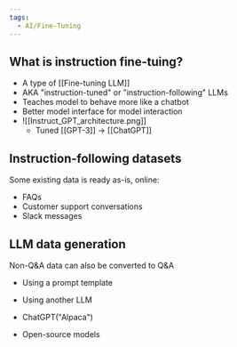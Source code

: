 ```yaml
---
tags:
  - AI/Fine-Tuning
---
```


## What is instruction fine-tuing?
- A type of [[Fine-tuning LLM]]
- AKA "instruction-tuned" or "instruction-following" LLMs
- Teaches model to behave more like a chatbot
- Better model interface for model interaction
- ![[Instruct_GPT_architecture.png]]
	- Tuned [[GPT-3]] -> [[ChatGPT]]

## Instruction-following datasets
Some existing data is ready as-is, online:
- FAQs
- Customer support conversations
- Slack messages

## LLM data generation
Non-Q&A data can also be converted to Q&A
- Using a prompt template
- Using another LLM

- ChatGPT("Alpaca")
- Open-source models

